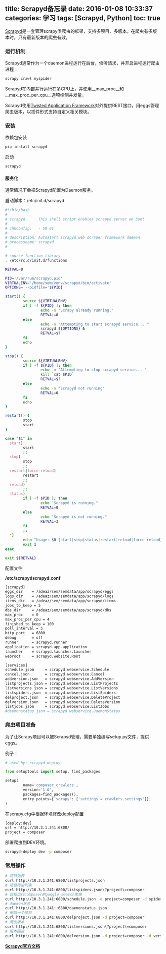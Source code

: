 title: Scrapyd备忘录
date: 2016-01-08 10:33:37
categories: 学习
tags: [Scrapyd, Python]
toc: true
---

[Scrapyd](http://scrapyd.readthedocs.org/en/latest/index.html)是一套管理scrapy类爬虫的框架，支持多项目、多版本。在爬虫有多版本时，只有最新版本的爬虫有效。

### 运行机制

Scrapyd通常作为一个daemon进程运行在后台，侦听请求，并开启进程运行爬虫进程：

``` Bash
scrapy crawl myspider
```

Scrapyd在内部并行运行在多CPU上，并使用__max_proc__和__max_proc_per_cpu__选项控制并发量。

Scrapyd使用[Twisted Application Framework](http://twistedmatrix.com/documents/current/core/howto/application.html)对外提供REST接口，用eggs管理爬虫版本，以插件形式支持自定义相关模块。

### 安装

依赖包安装

``` Bash
pip install scrapyd
```

启动

``` Bash
scrapyd
```

#### 服务化

通常情况下会把Scrapyd配置为Daemon服务。

启动脚本：/etc/init.d/scrapyd

``` Bash
#!/bin/bash
#
# scrapyd      This shell script enables scrapyd server on boot
#
# chkconfig:   - 50 01
#
# description: Autostart scrapyd web scraper framework daemon
# processname: scrapyd
#

# source function library
. /etc/rc.d/init.d/functions

RETVAL=0

PID='/var/run/scrapyd.pid'
VIRTUALENV='/home/sem/venv/scrapyd/bin/activate'
OPTIONS='--pidfile='${PID}

start() {
        source ${VIRTUALENV}
        if [ -f ${PID} ]; then
                echo -n "Scrapy already running."
                RETVAL=0
        else
                echo -n "Attempting to start scrapyd service... "
                scrapyd ${OPTIONS} &
                RETVAL=$?
        fi
        echo
}

stop() {
        source ${VIRTUALENV}
        if [ -f ${PID} ]; then
                echo -n "Attempting to stop scrapyd service... "
                kill `cat $PID`
                RETVAL=$?
        else
                echo -n "Scrapyd not running"
                RETVAL=0
        fi
        echo
}

restart() {
        stop
        start
}

case "$1" in
  start)
        start
        ;;
  stop)
        stop
        ;;
  restart|force-reload)
        restart
        ;;
  reload)
        ;;
  status)
        if [ -f $PID ]; then
                echo "Scrapyd is running."
                RETVAL=0
        else
                echo "Scrapyd is not running."
                RETVAL=3
        fi
        ;;
  *)
        echo "Usage: $0 {start|stop|status|restart|reload|force-reload}"
        exit 1
esac

exit ${RETVAL}
```

配置文件

__/etc/scrapydscrapyd.conf__

``` Bash
[scrapyd]
eggs_dir    = /adeaz/sem/semdata/app/scrapyd/eggs
logs_dir    = /adeaz/sem/semdata/app/scrapyd/logs
items_dir   = /adeaz/sem/semdata/app/scrapyd/items
jobs_to_keep = 5
dbs_dir     = /adeaz/sem/semdata/app/scrapyd/dbs
max_proc    = 0
max_proc_per_cpu = 4
finished_to_keep = 100
poll_interval = 5
http_port   = 6800
debug       = off
runner      = scrapyd.runner
application = scrapyd.app.application
launcher    = scrapyd.launcher.Launcher
webroot     = scrapyd.website.Root

[services]
schedule.json     = scrapyd.webservice.Schedule
cancel.json       = scrapyd.webservice.Cancel
addversion.json   = scrapyd.webservice.AddVersion
listprojects.json = scrapyd.webservice.ListProjects
listversions.json = scrapyd.webservice.ListVersions
listspiders.json  = scrapyd.webservice.ListSpiders
delproject.json   = scrapyd.webservice.DeleteProject
delversion.json   = scrapyd.webservice.DeleteVersion
listjobs.json     = scrapyd.webservice.ListJobs
#daemonstatus.json = scrapyd.webservice.DaemonStatus
```

### 爬虫项目准备

为了让Scrapy项目可以被Scrapyd管理，需要单独编写setup.py文件，提供eggs。

例子：

``` Python
# used by: scrapyd-deploy

from setuptools import setup, find_packages

setup(
        name='composer_crawlers',
        version='1.0',
        packages=find_packages(),
        entry_points={'scrapy': ['settings = crawlers.settings']},
)
```

在scrapy.cfg中根据环境修改deploy配置

``` Bash
[deploy:dev]
url = http://10.3.1.241:6800/
project = composer
```

部署爬虫到DEV环境。

``` Bash
scrapyd-deploy dev -p composer
```

### 常用操作

``` Bash
# 项目列表
curl http://10.3.1.241:6800/listprojects.json
# 项目爬虫列表
curl http://10.3.1.241:6800/listspiders.json\?project\=composer
# 远程运行composer的google_search爬虫
curl http://10.3.1.241:6800/schedule.json -d project=composer -d spider=google_search -d query=Test
# daemon状态
curl http://10.3.1.241::6800/daemonstatus.json
# 删除一个项目
curl http://10.3.1.241:6800/delproject.json -d project=composer
# 爬虫版本
curl http://10.3.1.241:6800/listversions.json\?project\=composer
# 版本回退
curl http://10.3.1.241:6800/delversion.json -d project=composer -d version=1452134448
```

__[Scrapyd官方文档](http://scrapyd.readthedocs.org/en/latest/index.html)__
